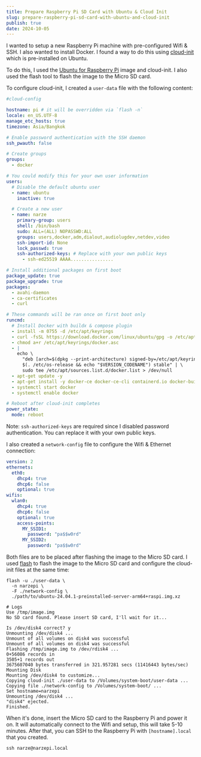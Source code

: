 ```yaml
---
title: Prepare Raspberry Pi SD Card with Ubuntu & Cloud Init
slug: prepare-raspberry-pi-sd-card-with-ubuntu-and-cloud-init
publish: true
date: 2024-10-05
---
```

I wanted to setup a new Raspberry Pi machine with pre-configured Wifi & SSH. I also wanted to install Docker. I found a way to do this using [cloud-init](https://cloud-init.io) which is pre-installed on Ubuntu.

To do this, I used the [Ubuntu for Raspberry Pi](https://ubuntu.com/download/raspberry-pi) image and cloud-init. I also used the flash tool to flash the image to the Micro SD card.

To configure cloud-init, I created a `user-data` file with the following content:

```yaml
#cloud-config

hostname: pi # it will be overridden via `flash -n`
locale: en_US.UTF-8
manage_etc_hosts: true
timezone: Asia/Bangkok

# Enable password authentication with the SSH daemon
ssh_pwauth: false

# Create groups
groups:
  - docker

# You could modify this for your own user information
users:
  # Disable the default ubuntu user
  - name: ubuntu
    inactive: true

  # Create a new user
  - name: narze
    primary-group: users
    shell: /bin/bash
    sudo: ALL=(ALL) NOPASSWD:ALL
    groups: users,docker,adm,dialout,audiolugdev,netdev,video
    ssh-import-id: None
    lock_passwd: true
    ssh-authorized-keys: # Replace with your own public keys
      - ssh-ed25519 AAAA................

# Install additional packages on first boot
package_update: true
package_upgrade: true
packages:
  - avahi-daemon
  - ca-certificates
  - curl

# These commands will be ran once on first boot only
runcmd:
  # Install Docker with buildx & compose plugin
  - install -m 0755 -d /etc/apt/keyrings
  - curl -fsSL https://download.docker.com/linux/ubuntu/gpg -o /etc/apt/keyrings/docker.asc
  - chmod a+r /etc/apt/keyrings/docker.asc
  - |
    echo \
      "deb [arch=$(dpkg --print-architecture) signed-by=/etc/apt/keyrings/docker.asc] https://download.docker.com/linux/ubuntu \
      $(. /etc/os-release && echo "$VERSION_CODENAME") stable" | \
      sudo tee /etc/apt/sources.list.d/docker.list > /dev/null
  - apt-get update -y
  - apt-get install -y docker-ce docker-ce-cli containerd.io docker-buildx-plugin docker-compose-plugin
  - systemctl start docker
  - systemctl enable docker

# Reboot after cloud-init completes
power_state:
  mode: reboot
```

Note: `ssh-authorized-keys` are required since I disabled password authentication. You can replace it with your own public keys.

I also created a `network-config` file to configure the Wifi & Ethernet connection:

```yaml
version: 2
ethernets:
  eth0:
    dhcp4: true
    dhcp6: false
    optional: true
wifis:
  wlan0:
    dhcp4: true
    dhcp6: false
    optional: true
    access-points:
      MY_SSID1:
        password: "pa$$w0rd"
      MY_SSID2:
        password: "pa$$w0rd"
```

Both files are to be placed after flashing the image to the Micro SD card. I used [flash](https://github.com/hypriot/flash) to flash the image to the Micro SD card and configure the cloud-init files at the same time:

```shell
flash -u ./user-data \
  -n narzepi \
  -F ./network-config \
  ./path/to/ubuntu-24.04.1-preinstalled-server-arm64+raspi.img.xz

# Logs
Use /tmp/image.img
No SD card found. Please insert SD card, I'll wait for it...

Is /dev/disk4 correct? y
Unmounting /dev/disk4 ...
Unmount of all volumes on disk4 was successful
Unmount of all volumes on disk4 was successful
Flashing /tmp/image.img to /dev/rdisk4 ...
0+56086 records in
3505+1 records out
3675607040 bytes transferred in 321.957281 secs (11416443 bytes/sec)
Mounting Disk
Mounting /dev/disk4 to customize...
Copying cloud-init ./user-data to /Volumes/system-boot/user-data ...
Copying file ./network-config to /Volumes/system-boot/ ...
Set hostname=narzepi
Unmounting /dev/disk4 ...
"disk4" ejected.
Finished.
```

When it's done, insert the Micro SD card to the Raspberry Pi and power it on. It will automatically connect to the Wifi and setup, this will take 5-10 minutes. After that, you can SSH to the Raspberry Pi with `[hostname].local` that you created.

```shell
ssh narze@narzepi.local
```